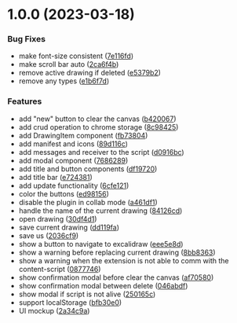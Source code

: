 # 1.0.0 (2023-03-18)


### Bug Fixes

* make font-size consistent ([7e116fd](https://github.com/andrewinci/excalistore/commit/7e116fd849dadfddb140605520164a4b7be1f940))
* make scroll bar auto ([2ca6f4b](https://github.com/andrewinci/excalistore/commit/2ca6f4b03b6a0bb2a897c739d2740d8bfe9defaf))
* remove active drawing if deleted ([e5379b2](https://github.com/andrewinci/excalistore/commit/e5379b2f0a4ba3be204b909d90152b29436123d0))
* remove any types ([e1b6f7d](https://github.com/andrewinci/excalistore/commit/e1b6f7da635b3b313b477f410c62338e9e3c5b88))


### Features

* add "new" button to clear the canvas ([b420067](https://github.com/andrewinci/excalistore/commit/b420067f96b0a7c318e49bd1e5c684baeaf36d9e))
* add crud operation to chrome storage ([8c98425](https://github.com/andrewinci/excalistore/commit/8c9842585dbe1c60e1e1a50730f8b675a2801b54))
* add DrawingItem component ([fb73804](https://github.com/andrewinci/excalistore/commit/fb73804f36c5d22ff17305e89295cfec302c711d))
* add manifest and icons ([89d116c](https://github.com/andrewinci/excalistore/commit/89d116c4f80dfb1e6b3956e2d8e53b5cc2527ce2))
* add messages and receiver to the script ([d0916bc](https://github.com/andrewinci/excalistore/commit/d0916bc7d7f9235b607cfa9d48acdb03eaa1121d))
* add modal component ([7686289](https://github.com/andrewinci/excalistore/commit/768628961720af0cda1f3c4fecfb1a6b1f2e6610))
* add title and button components ([df19720](https://github.com/andrewinci/excalistore/commit/df19720148314ca460ea947a2be71ebdd638fc1d))
* add title bar ([e724381](https://github.com/andrewinci/excalistore/commit/e7243817eba8745553fe0972ce915d7dc2ba3ed2))
* add update functionality ([6cfe121](https://github.com/andrewinci/excalistore/commit/6cfe12120ef481e06da9b41df32c0d3ec24794d5))
* color the buttons ([ed98156](https://github.com/andrewinci/excalistore/commit/ed9815657e4173fddecc7dd4fa86de6d130fe5f4))
* disable the plugin in collab mode ([a461df1](https://github.com/andrewinci/excalistore/commit/a461df13c9d4700151c40852be9587db105fbeb3))
* handle the name of the current drawing ([84126cd](https://github.com/andrewinci/excalistore/commit/84126cd12b9a5af3b8db455ba731e83c6d93a767))
* open drawing ([30df4d1](https://github.com/andrewinci/excalistore/commit/30df4d15de53f1f6133d1e646f60e91535a18128))
* save current drawing ([dd119fa](https://github.com/andrewinci/excalistore/commit/dd119fa05f54b21128ab48893da31205401c5dde))
* save us ([2036cf9](https://github.com/andrewinci/excalistore/commit/2036cf95d38ba27251669087ee18d05bd03b6826))
* show a button to navigate to excalidraw ([eee5e8d](https://github.com/andrewinci/excalistore/commit/eee5e8df562566cbbaa120a209c155ecf66e9913))
* show a warning before replacing current drawing ([8bb8363](https://github.com/andrewinci/excalistore/commit/8bb83639599293df537219c9db02252efa21242e))
* show a warning when the extension is not able to comm with the content-script ([0877746](https://github.com/andrewinci/excalistore/commit/0877746f19277fea0eda8ce2745433be06df7709))
* show confirmation modal before clear the canvas ([af70580](https://github.com/andrewinci/excalistore/commit/af705809fb7c552376fcab6fd3fa9f1f3f4e7a08))
* show confirmation modal between delete ([046abdf](https://github.com/andrewinci/excalistore/commit/046abdfad83b427a36b9fc7f0cc6e1ac7232e3cb))
* show modal if script is not alive ([250165c](https://github.com/andrewinci/excalistore/commit/250165c2b57c6f1e391a57f23c77a142c991b1c4))
* support localStorage ([bfb30e0](https://github.com/andrewinci/excalistore/commit/bfb30e00cf7442338ac558f5de77eb0c4cef46e1))
* UI mockup ([2a34c9a](https://github.com/andrewinci/excalistore/commit/2a34c9acdc152d31a954510b051e9bf1df4c59c7))
